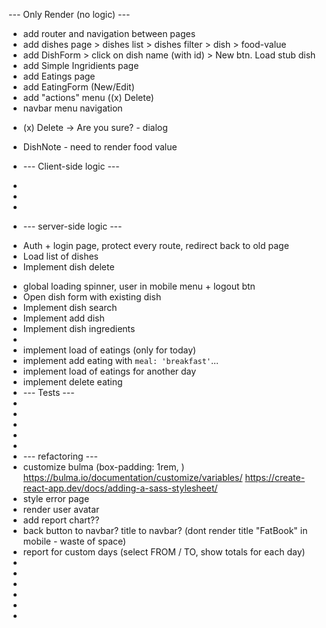 --- Only Render (no logic) ---

- add router and navigation between pages
- add dishes page > dishes list > dishes filter > dish > food-value
- add DishForm > click on dish name (with id) > New btn. Load stub dish
- add Simple Ingridients page
- add Eatings page
- add EatingForm (New/Edit)
- add "actions" menu ((x) Delete)
- navbar menu navigation

* (x) Delete -> Are you sure? - dialog
* DishNote - need to render food value

* --- Client-side logic ---
*
*
*

* --- server-side logic ---

- Auth + login page, protect every route, redirect back to old page
- Load list of dishes
- Implement dish delete

* global loading spinner, user in mobile menu + logout btn
* Open dish form with existing dish
* Implement dish search
* Implement add dish
* Implement dish ingredients
*
* implement load of eatings (only for today)
* implement add eating with `meal: 'breakfast'`...
* implement load of eatings for another day
* implement delete eating
* --- Tests ---
*
*
*
*
*
* --- refactoring ---
* customize bulma (box-padding: 1rem, )
  https://bulma.io/documentation/customize/variables/
  https://create-react-app.dev/docs/adding-a-sass-stylesheet/
* style error page
* render user avatar
* add report chart??
* back button to navbar? title to navbar? (dont render title "FatBook" in mobile - waste of space)
* report for custom days (select FROM / TO, show totals for each day)
*
*
*
*
*
*
